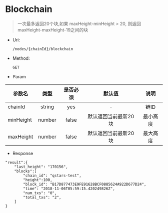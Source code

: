 
# Blockchain
> 一次最多返回20个块,如果 maxHeight-minHeight > 20, 则返回 maxHeight-maxHeight-19之间的块

* Uri:

   `/nodes/{chainId}/blockchain`

* Method:

    `GET`

* Param

| 参数名   |      类型      |是否必须|默认值|说明|
|----------|:-------------:|:-----:|:---:|:--:|
| chainId | string | yes | - | 链ID|
| minHeight | number | false | 默认返回当前最新20块|最小高度|
| maxHeight |number  |false|默认返回当前最新20块|最大高度|


* Response
```
"result":{
    "last_height": "170156",
    "blocks":[
        "chain_id": "qstars-test",
        "height":100,
        "block_id": "B17D877473E9FE91628BCF0885624A922D677D24",
        "time": "2018-11-06T05:59:15.420249826Z",
        "num_txs": "0",
        "total_txs": "2",
    ]
}
```

